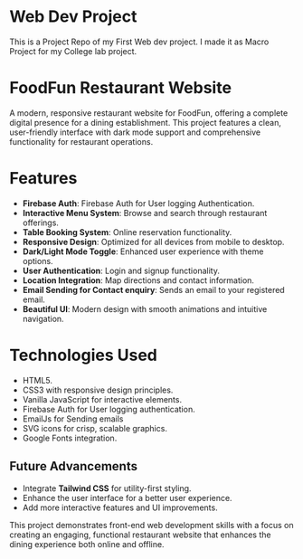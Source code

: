 # Web Dev Project
 This is a Project Repo of my First Web dev project. I made it as Macro Project for my College lab project.

# FoodFun Restaurant Website
A modern, responsive restaurant website for FoodFun, offering a complete digital presence for a dining establishment. This project features a clean, user-friendly interface with dark mode support and comprehensive functionality for restaurant operations.

# Features
- **Firebase Auth**: Firebase Auth for User logging Authentication.
- **Interactive Menu System**: Browse and search through restaurant offerings.
- **Table Booking System**: Online reservation functionality.
- **Responsive Design**: Optimized for all devices from mobile to desktop.
- **Dark/Light Mode Toggle**: Enhanced user experience with theme options.
- **User Authentication**: Login and signup functionality.
- **Location Integration**: Map directions and contact information.
- **Email Sending for Contact enquiry**: Sends an email to your registered email.
- **Beautiful UI**: Modern design with smooth animations and intuitive navigation.

# Technologies Used
- HTML5.
- CSS3 with responsive design principles.
- Vanilla JavaScript for interactive elements.
- Firebase Auth for User logging authentication.
- EmailJs for Sending emails
- SVG icons for crisp, scalable graphics.
- Google Fonts integration.

## Future Advancements

- Integrate **Tailwind CSS** for utility-first styling.
- Enhance the user interface for a better user experience.
- Add more interactive features and UI improvements.

This project demonstrates front-end web development skills with a focus on creating an engaging, functional restaurant website that enhances the dining experience both online and offline.
